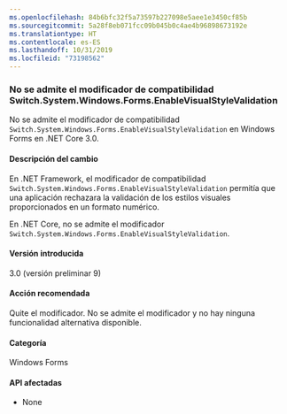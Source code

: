 ```yaml
---
ms.openlocfilehash: 84b6bfc32f5a73597b227098e5aee1e3450cf85b
ms.sourcegitcommit: 5a28f8eb071fcc09b045b0c4ae4b96898673192e
ms.translationtype: HT
ms.contentlocale: es-ES
ms.lasthandoff: 10/31/2019
ms.locfileid: "73198562"
---
```

### <a name="switchsystemwindowsformsenablevisualstylevalidation-compatibility-switch-not-supported"></a>No se admite el modificador de compatibilidad Switch.System.Windows.Forms.EnableVisualStyleValidation

No se admite el modificador de compatibilidad `Switch.System.Windows.Forms.EnableVisualStyleValidation` en Windows Forms en .NET Core 3.0.

#### <a name="change-description"></a>Descripción del cambio

En .NET Framework, el modificador de compatibilidad `Switch.System.Windows.Forms.EnableVisualStyleValidation` permitía que una aplicación rechazara la validación de los estilos visuales proporcionados en un formato numérico.

En .NET Core, no se admite el modificador `Switch.System.Windows.Forms.EnableVisualStyleValidation`.

#### <a name="version-introduced"></a>Versión introducida

3.0 (versión preliminar 9)

#### <a name="recommended-action"></a>Acción recomendada

Quite el modificador. No se admite el modificador y no hay ninguna funcionalidad alternativa disponible.

#### <a name="category"></a>Categoría

Windows Forms

#### <a name="affected-apis"></a>API afectadas

- None

<!-- 

### Affected APIs

- Not detectable via API analysis

-->
